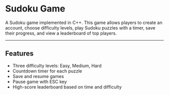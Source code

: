 #  Sudoku Game

A Sudoku game implemented in C++. This game allows players to create an account, choose difficulty levels, play Sudoku puzzles with a timer, save their progress, and view a leaderboard of top players.

---

##  Features

-  Three difficulty levels: Easy, Medium, Hard
-  Countdown timer for each puzzle
-  Save and resume games
-  Pause game with ESC key
-  High-score leaderboard based on time and difficulty
